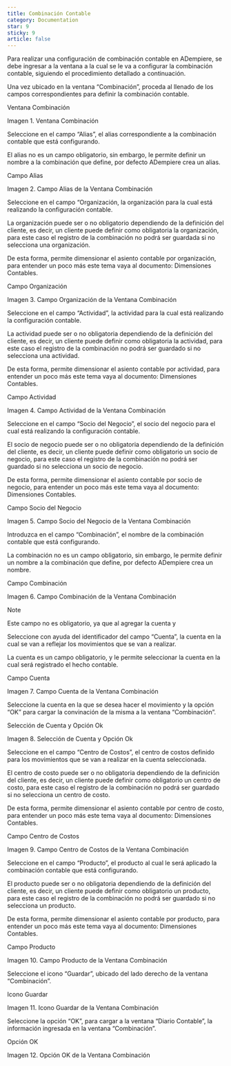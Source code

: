 ```yaml
---
title: Combinación Contable
category: Documentation
star: 9
sticky: 9
article: false
---
```


Para realizar una configuración de combinación contable en ADempiere, se debe ingresar a la ventana a la cual se le va a configurar la combinación contable, siguiendo el procedimiento detallado a continuación.

Una vez ubicado en la ventana “Combinación”, proceda al llenado de los campos correspondientes para definir la combinación contable.

Ventana Combinación

Imagen 1. Ventana Combinación

Seleccione en el campo “Alias”, el alias correspondiente a la combinación contable que está configurando.

El alias no es un campo obligatorio, sin embargo, le permite definir un nombre a la combinación que define, por defecto ADempiere crea un alias.

Campo Alias

Imagen 2. Campo Alias de la Ventana Combinación

Seleccione en el campo “Organización, la organización para la cual está realizando la configuración contable.

La organización puede ser o no obligatorio dependiendo de la definición del cliente, es decir, un cliente puede definir como obligatoria la organización, para este caso el registro de la combinación no podrá ser guardada si no selecciona una organización.

De esta forma, permite dimensionar el asiento contable por organización, para entender un poco más este tema vaya al documento: Dimensiones Contables.

Campo Organización

Imagen 3. Campo Organización de la Ventana Combinación

Seleccione en el campo “Actividad”, la actividad para la cual está realizando la configuración contable.

La actividad puede ser o no obligatoria dependiendo de la definición del cliente, es decir, un cliente puede definir como obligatoria la actividad, para este caso el registro de la combinación no podrá ser guardado si no selecciona una actividad.

De esta forma, permite dimensionar el asiento contable por actividad, para entender un poco más este tema vaya al documento: Dimensiones Contables.

Campo Actividad

Imagen 4. Campo Actividad de la Ventana Combinación

Seleccione en el campo “Socio del Negocio”, el socio del negocio para el cual está realizando la configuración contable.

El socio de negocio puede ser o no obligatoria dependiendo de la definición del cliente, es decir, un cliente puede definir como obligatorio un socio de negocio, para este caso el registro de la combinación no podrá ser guardado si no selecciona un socio de negocio.

De esta forma, permite dimensionar el asiento contable por socio de negocio, para entender un poco más este tema vaya al documento: Dimensiones Contables.

Campo Socio del Negocio

Imagen 5. Campo Socio del Negocio de la Ventana Combinación

Introduzca en el campo “Combinación”, el nombre de la combinación contable que está configurando.

La combinación no es un campo obligatorio, sin embargo, le permite definir un nombre a la combinación que define, por defecto ADempiere crea un nombre.

Campo Combinación

Imagen 6. Campo Combinación de la Ventana Combinación

Note

Este campo no es obligatorio, ya que al agregar la cuenta y

Seleccione con ayuda del identificador del campo “Cuenta”, la cuenta en la cual se van a reflejar los movimientos que se van a realizar.

La cuenta es un campo obligatorio, y le permite seleccionar la cuenta en la cual será registrado el hecho contable.

Campo Cuenta

Imagen 7. Campo Cuenta de la Ventana Combinación

Seleccione la cuenta en la que se desea hacer el movimiento y la opción “OK” para cargar la convinación de la misma a la ventana “Combinación”.

Selección de Cuenta y Opción Ok

Imagen 8. Selección de Cuenta y Opción Ok

Seleccione en el campo “Centro de Costos”, el centro de costos definido para los movimientos que se van a realizar en la cuenta seleccionada.

El centro de costo puede ser o no obligatoria dependiendo de la definición del cliente, es decir, un cliente puede definir como obligatorio un centro de costo, para este caso el registro de la combinación no podrá ser guardado si no selecciona un centro de costo.

De esta forma, permite dimensionar el asiento contable por centro de costo, para entender un poco más este tema vaya al documento: Dimensiones Contables.

Campo Centro de Costos

Imagen 9. Campo Centro de Costos de la Ventana Combinación

Seleccione en el campo “Producto”, el producto al cual le será aplicado la combinación contable que está configurando.

El producto puede ser o no obligatoria dependiendo de la definición del cliente, es decir, un cliente puede definir como obligatorio un producto, para este caso el registro de la combinación no podrá ser guardado si no selecciona un producto.

De esta forma, permite dimensionar el asiento contable por producto, para entender un poco más este tema vaya al documento: Dimensiones Contables.

Campo Producto

Imagen 10. Campo Producto de la Ventana Combinación

Seleccione el icono “Guardar”, ubicado del lado derecho de la ventana “Combinación”.

Icono Guardar

Imagen 11. Icono Guardar de la Ventana Combinación

Seleccione la opción “OK”, para cargar a la ventana “Diario Contable”, la información ingresada en la ventana “Combinación”.

Opción OK

Imagen 12. Opción OK de la Ventana Combinación